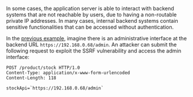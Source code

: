 In some cases, the application server is able to interact with backend systems that are not reachable by users, due to having a non-routable private IP addresses. In many cases, internal backend systems contain sensitive functionalities that can be accessed without authentication.

In the [previous example](obsidian://open?vault=security-notes&file=Offensive%20Security%2FWeb%20Application%20Security%2FServer-side%20Vulnerabilities%2FServer-side%20Request%20Forgery%2FCommon%20SSRF%20Attacks%2FSSRF%20Attacks%20Against%20the%20Server), imagine there is an administrative interface at the backend URL `https://192.168.0.68/admin`. An attacker can submit the following request to exploit the SSRF vulnerability and access the admin interface:
```http
POST /product/stock HTTP/1.0
Content-Type: application/x-www-form-urlencoded
Content-Length: 118

stockApi=`https://192.168.0.68/admin`
```
